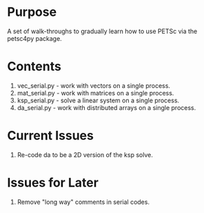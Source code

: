 Purpose
=======

A set of walk-throughs to gradually learn how to use PETSc via the petsc4py
package.


Contents
========

1.  vec_serial.py - work with vectors on a single process.
1.  mat_serial.py - work with matrices on a single process.
1.  ksp_serial.py - solve a linear system on a single process.
1.  da_serial.py - work with distributed arrays on a single process.


Current Issues
==============

1.  Re-code da to be a 2D version of the ksp solve.


Issues for Later
================

1.  Remove "long way" comments in serial codes.

